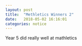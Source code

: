 ```yaml
---
layout: post
title:  "Methletics Winners 2"
date:   2018-05-02 16:16:01
categories: notice
---
```


Year 5 did really well at mathletics